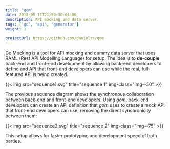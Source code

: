 ```yaml
---
title: "gom"
date: 2018-05-11T21:50:30-05:00
description: API mocking and data server.
tags: ['go', 'api', 'generator']
weight: 1

projectUrl: https://github.com/danielrs/gom
---
```


Go Mocking is a tool for API mocking and dummy data server that uses RAML (Rest API Modelling Language) for setup. The idea is to **de-couple** back-end and front-end development by allowing back-end developers to define and API that front-end developers can use while the real, full-featured API is being created.

{{< img src="sequence1.svg" title="sequence 1" img-class="img--50" >}}

The previous sequence diagram shows the synchronous collaboration between back-end and front-end developers. Using *gom*, back-end developers can create an API definition that *gom* uses to create a mock API that front-end developers can use, removing the direct synchronicity between them:

{{< img src="sequence2.svg" title="sequence 2" img-class="img--75" >}}

This setup allows for faster prototyping and development speed of both parties.
